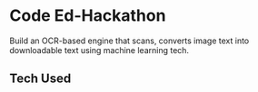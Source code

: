 ﻿# Code Ed-Hackathon
Build an OCR-based engine that scans, converts image text into downloadable text using machine learning tech.

## Tech Used
